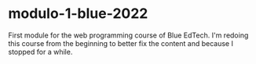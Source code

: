 # modulo-1-blue-2022

First module for the web programming course of Blue EdTech. I'm redoing this course from the beginning to better fix the content and because I stopped for a while.
